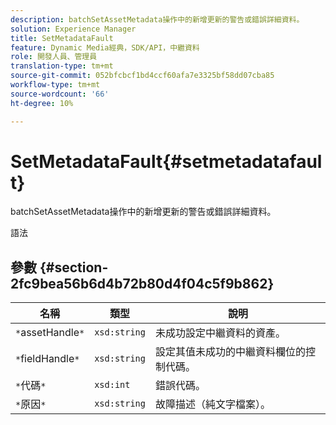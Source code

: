 ```yaml
---
description: batchSetAssetMetadata操作中的新增更新的警告或錯誤詳細資料。
solution: Experience Manager
title: SetMetadataFault
feature: Dynamic Media經典，SDK/API，中繼資料
role: 開發人員、管理員
translation-type: tm+mt
source-git-commit: 052bfcbcf1bd4ccf60afa7e3325bf58dd07cba85
workflow-type: tm+mt
source-wordcount: '66'
ht-degree: 10%

---
```



# SetMetadataFault{#setmetadatafault}

batchSetAssetMetadata操作中的新增更新的警告或錯誤詳細資料。

語法

## 參數 {#section-2fc9bea56b6d4b72b80d4f04c5f9b862}

| 名稱 | 類型 | 說明 |
|---|---|---|
| `*`assetHandle`*` | `xsd:string` | 未成功設定中繼資料的資產。 |
| `*`fieldHandle`*` | `xsd:string` | 設定其值未成功的中繼資料欄位的控制代碼。 |
| `*`代碼`*` | `xsd:int` | 錯誤代碼。 |
| `*`原因`*` | `xsd:string` | 故障描述（純文字檔案）。 |

